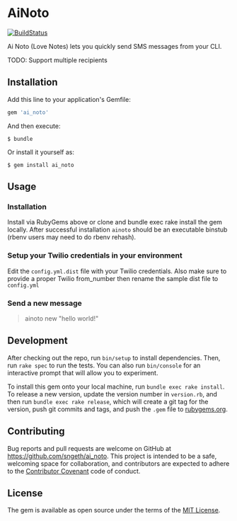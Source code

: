 # AiNoto
[![BuildStatus](https://travis-ci.org/sngeth/ai_noto.svg?branch=master)](https://travis-ci.org/sngeth/ai_noto)

Ai Noto (Love Notes) lets you quickly send SMS messages from your CLI.

TODO: Support multiple recipients

## Installation

Add this line to your application's Gemfile:

```ruby
gem 'ai_noto'
```

And then execute:

    $ bundle

Or install it yourself as:

    $ gem install ai_noto

## Usage

### Installation
Install via RubyGems above or clone and bundle exec rake install the gem locally. After successful
installation `ainoto` should be an executable binstub (rbenv users may need to do
rbenv rehash).


### Setup your Twilio credentials in your environment
Edit the `config.yml.dist` file with your Twilio credentials. Also
make sure to provide a proper Twilio from_number then rename
the sample dist file to `config.yml`

### Send a new message
> ainoto new "hello world!"

## Development

After checking out the repo, run `bin/setup` to install dependencies. Then, run `rake spec` to run the tests. You can also run `bin/console` for an interactive prompt that will allow you to experiment.

To install this gem onto your local machine, run `bundle exec rake install`. To release a new version, update the version number in `version.rb`, and then run `bundle exec rake release`, which will create a git tag for the version, push git commits and tags, and push the `.gem` file to [rubygems.org](https://rubygems.org).

## Contributing

Bug reports and pull requests are welcome on GitHub at https://github.com/sngeth/ai_noto. This project is intended to be a safe, welcoming space for collaboration, and contributors are expected to adhere to the [Contributor Covenant](http://contributor-covenant.org) code of conduct.


## License

The gem is available as open source under the terms of the [MIT License](http://opensource.org/licenses/MIT).

